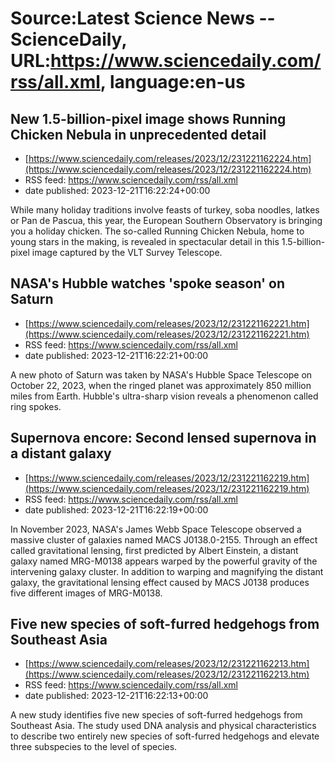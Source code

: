 # Source:Latest Science News -- ScienceDaily, URL:https://www.sciencedaily.com/rss/all.xml, language:en-us

## New 1.5-billion-pixel image shows Running Chicken Nebula in unprecedented detail
 - [https://www.sciencedaily.com/releases/2023/12/231221162224.htm](https://www.sciencedaily.com/releases/2023/12/231221162224.htm)
 - RSS feed: https://www.sciencedaily.com/rss/all.xml
 - date published: 2023-12-21T16:22:24+00:00

While many holiday traditions involve feasts of turkey, soba noodles, latkes or Pan de Pascua, this year, the European Southern Observatory is bringing you a holiday chicken. The so-called Running Chicken Nebula, home to young stars in the making, is revealed in spectacular detail in this 1.5-billion-pixel image captured by the VLT Survey Telescope.

## NASA's Hubble watches 'spoke season' on Saturn
 - [https://www.sciencedaily.com/releases/2023/12/231221162221.htm](https://www.sciencedaily.com/releases/2023/12/231221162221.htm)
 - RSS feed: https://www.sciencedaily.com/rss/all.xml
 - date published: 2023-12-21T16:22:21+00:00

A new photo of Saturn was taken by NASA's Hubble Space Telescope on October 22, 2023, when the ringed planet was approximately 850 million miles from Earth. Hubble's ultra-sharp vision reveals a phenomenon called ring spokes.

## Supernova encore: Second lensed supernova in a distant galaxy
 - [https://www.sciencedaily.com/releases/2023/12/231221162219.htm](https://www.sciencedaily.com/releases/2023/12/231221162219.htm)
 - RSS feed: https://www.sciencedaily.com/rss/all.xml
 - date published: 2023-12-21T16:22:19+00:00

In November 2023, NASA's James Webb Space Telescope observed a massive cluster of galaxies named MACS J0138.0-2155. Through an effect called gravitational lensing, first predicted by Albert Einstein, a distant galaxy named MRG-M0138 appears warped by the powerful gravity of the intervening galaxy cluster. In addition to warping and magnifying the distant galaxy, the gravitational lensing effect caused by MACS J0138 produces five different images of MRG-M0138.

## Five new species of soft-furred hedgehogs from Southeast Asia
 - [https://www.sciencedaily.com/releases/2023/12/231221162213.htm](https://www.sciencedaily.com/releases/2023/12/231221162213.htm)
 - RSS feed: https://www.sciencedaily.com/rss/all.xml
 - date published: 2023-12-21T16:22:13+00:00

A new study identifies five new species of soft-furred hedgehogs from Southeast Asia. The study used DNA analysis and physical characteristics to describe two entirely new species of soft-furred hedgehogs and elevate three subspecies to the level of species.

